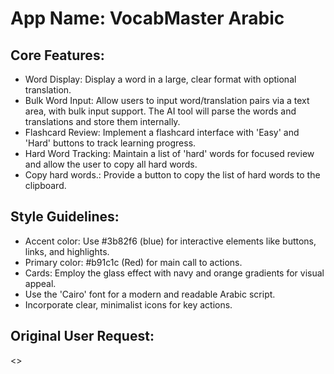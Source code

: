 # **App Name**: VocabMaster Arabic

## Core Features:

- Word Display: Display a word in a large, clear format with optional translation.
- Bulk Word Input: Allow users to input word/translation pairs via a text area, with bulk input support. The AI tool will parse the words and translations and store them internally.
- Flashcard Review: Implement a flashcard interface with 'Easy' and 'Hard' buttons to track learning progress.
- Hard Word Tracking: Maintain a list of 'hard' words for focused review and allow the user to copy all hard words.
- Copy hard words.: Provide a button to copy the list of hard words to the clipboard.

## Style Guidelines:

- Accent color: Use #3b82f6 (blue) for interactive elements like buttons, links, and highlights.
- Primary color: #b91c1c (Red) for main call to actions.
- Cards: Employ the glass effect with navy and orange gradients for visual appeal.
- Use the 'Cairo' font for a modern and readable Arabic script.
- Incorporate clear, minimalist icons for key actions.

## Original User Request:
<>
  <meta charSet="UTF-8" />
  <meta name="viewport" content="width=device-width, initial-scale=1.0" />
  <title>مراجعة الكلمات (تحديثات 2025)</title>
  <link
    href="https://fonts.googleapis.com/css2?family=Cairo:wght@400;600;700&display=swap"
    rel="stylesheet"
  />
  <style
    dangerouslySetInnerHTML={{
      __html:
        "\n        /* --- Base Styles (Mostly Same) --- */\n        :root {\n            --bg-dark-primary: #0a0f1a;\n            --bg-dark-secondary: #151c2a;\n            --bg-dark-tertiary: #2a3447;\n            --bg-dark-quaternary: #3e4859;\n            --border-dark: #2a3447;\n            --border-dark-focus: #60a5fa; /* Light Blue */\n            --text-light-primary: #e5e7eb;\n            --text-light-secondary: #d1d5db;\n            --text-light-tertiary: #9ca3af;\n            --text-placeholder: #6b7280;\n            --primary-color: #b91c1c; /* Red */\n            --primary-color-hover: #9b1717;\n            --secondary-color: #3e4859; /* Gray */\n            --secondary-color-hover: #2a3447;\n            --success-color: #137c3a; /* Green */\n            --success-color-hover: #106632;\n            --danger-color: #b91c1c; /* Red */\n            --danger-color-hover: #9b1717;\n            --danger-outline-color: #e55e5e;\n            --danger-outline-hover-bg: rgba(185, 28, 28, 0.1);\n            --info-color: #3b82f6; /* Blue - Added for Review Button */\n            --info-color-hover: #2563eb; /* Darker Blue */\n            --font-family-base: 'Cairo', sans-serif;\n            --border-radius-lg: 0.75rem;\n            --border-radius-md: 0.5rem;\n            --shadow-md: 0 4px 6px -1px rgba(0, 0, 0, 0.1), 0 2px 4px -1px rgba(0, 0, 0, 0.06);\n            --shadow-lg: 0 10px 15px -3px rgba(0, 0, 0, 0.1), 0 4px 6px -2px rgba(0, 0, 0, 0.05);\n            --blur: 8px;\n\n            /* --- NEW: Glass Effect Gradient Colors --- */\n            --gradient-navy-base: 210, 65%, 12%; /* HSL values for #0a192f */\n            --gradient-orange-base: 16, 100%, 50%; /* HSL values for #ff4500 */\n            --gradient-navy-alpha-40: hsla(var(--gradient-navy-base), 0.4);\n            --gradient-orange-alpha-15: hsla(var(--gradient-orange-base), 0.15);\n            --gradient-orange: hsl(var(--gradient-orange-base));\n\n            --white: hsl(0, 0%, 100%);\n            --white0: hsla(0, 0%, 100%, 0);\n            --white50: hsla(0, 0%, 100%, 0.05); /* Keep for fallback or other uses */\n            --white100: hsla(0, 0%, 50%, 0.3);\n            --white200: hsla(0, 0%, 50%, 0.4);\n            --white300: hsla(0, 0%, 80%, 0.5);\n\n            font-size: clamp(0.95rem, 0.75rem + 0.6vw, 1.85rem);\n        }\n        *, *::before, *::after { box-sizing: border-box; margin: 0; padding: 0; border: 0; }\n        html, body { background-color: var(--bg-dark-primary); color: var(--text-light-primary); font-family: var(--font-family-base); line-height: 1.5; }\n        body { min-height: 100vh; display: grid; place-items: center; padding: 0.5rem; background: linear-gradient(90deg, var(--bg-dark-secondary), var(--bg-dark-primary)); /* Add padding-top for fixed header */ padding-top: 4rem; }\n        .hidden { display: none !important; }\n        .container { width: 100%; max-width: 36rem; margin-left: auto; margin-right: auto; }\n        @media (min-width: 768px) { .container { max-width: 42rem; } }\n        .page { transition: opacity 0.3s ease-in-out; }\n        .heading-1 { font-size: 1.875rem; font-weight: 700; text-align: center; color: var(--border-dark-focus); margin-bottom: 1rem; }\n        @media (min-width: 768px) { .heading-1 { font-size: 2.25rem; margin-bottom: 1.5rem; } }\n        .heading-2 { font-size: 1.125rem; font-weight: 600; color: var(--text-light-primary); margin-bottom: 0.75rem; }\n        @media (min-width: 768px) { .heading-2 { font-size: 1.25rem; } }\n\n        /* --- Updated Card Glass Effect --- */\n        .card {\n            padding: 1.25rem; border-radius: var(--border-radius-lg); transition: all 0.3s ease-in-out; text-align: center; color: var(--text-light-primary); background-color: transparent; border: none; box-shadow: none; position: relative; backdrop-filter: blur(var(--blur)); -webkit-backdrop-filter: blur(var(--blur));\n            /* New Gradient */\n            background-image: linear-gradient(-90deg, var(--gradient-navy-alpha-40), var(--gradient-orange-alpha-15));\n            overflow: hidden;\n        }\n        /* RTL Gradient Direction (already correct, using -90deg) */\n        .card:before, .card:after { content: \"\"; position: absolute; inset: 0; border-radius: inherit; z-index: -1; }\n        .card:before {\n             border: 1px solid var(--white300); /* Use a subtle white/gray border */\n             mask-image: linear-gradient(-135deg, var(--white), var(--white0) 50%);\n             -webkit-mask-image: linear-gradient(-135deg, var(--white), var(--white0) 50%);\n        }\n        .card:after {\n            border: 1px solid var(--gradient-orange); /* New orange border */\n            mask-image: linear-gradient(-135deg, var(--white0) 50%, var(--white));\n            -webkit-mask-image: linear-gradient(-135deg, var(--white0) 50%, var(--white));\n         }\n        /* --- End Updated Card Styles --- */\n\n        .card--add { text-align: right; margin-bottom: 1rem; }\n        .card--word-display { display: flex; flex-direction: column; align-items: center; justify-content: center; margin-bottom: 2rem; padding: 1.5rem; }\n        .card--auth { max-width: 28rem; margin: 2rem auto; text-align: right; }\n        @media (min-width: 768px) { .card { padding: 1.5rem; } .card--word-display { padding: 1.5rem; } }\n        .word-display-large { font-size: clamp(2rem, 13vw, 6.5rem); font-weight: 700; color: white; text-align: center; word-break: break-word; overflow-wrap: break-word; line-height: 1.1; width: 100%; padding: 0.25rem 0; margin-bottom: 0.25rem; min-height: 1.2em; direction: ltr; unicode-bidi: embed; }\n        #wordDisplayCard #translationDisplay { font-size: 1rem; color: var(--text-light-secondary); margin-top: 0; margin-bottom: 0; font-weight: 400; text-align: center; word-break: break-word; width: 100%; padding-bottom: 0.5rem; min-height: 1.2em; }\n        @media (min-width: 768px) { #wordDisplayCard #translationDisplay { font-size: 1.125rem; } }\n        .btn { display: inline-flex; align-items: center; justify-content: center; gap: 0.25rem; padding: 0.5rem 1rem; border-radius: var(--border-radius-md); font-weight: 600; color: white; transition: all 0.2s ease-in-out; box-shadow: var(--shadow-md); border: none; cursor: pointer; font-size: 0.75rem; line-height: 1.25; text-decoration: none; }\n        @media (min-width: 768px) { .btn { font-size: 0.875rem; gap: 0.5rem; } }\n        .btn:disabled { opacity: 0.5; cursor: not-allowed; background-color: var(--secondary-color) !important; /* Ensure disabled state is clear */ box-shadow: none; }\n        .btn:focus { outline: none; box-shadow: 0 0 0 3px var(--bg-dark-primary), 0 0 0 5px var(--border-dark-focus); }\n        .btn--sm { padding: 0.375rem 0.75rem; font-size: 0.75rem; gap: 0.25rem; border-radius: 0.375rem; }\n        .btn--primary { background-color: var(--primary-color); }\n        .btn--primary:hover:not(:disabled) { background-color: var(--primary-color-hover); }\n        .btn--secondary { background-color: var(--secondary-color); }\n        .btn--secondary:hover:not(:disabled) { background-color: var(--secondary-color-hover); }\n        .btn--info { background-color: var(--info-color); } /* Added Info color */\n        .btn--info:hover:not(:disabled) { background-color: var(--info-color-hover); }\n        .btn--info:focus { box-shadow: 0 0 0 3px var(--bg-dark-primary), 0 0 0 5px var(--info-color); }\n        .btn--action { padding: 0.625rem 1.25rem; font-size: 0.875rem; font-weight: 700; border-radius: var(--border-radius-md); gap: 0.25rem; }\n        .btn--action:hover:not(:disabled) { transform: scale(1.05); }\n        .btn--success { background-color: var(--success-color); }\n        .btn--success:hover:not(:disabled) { background-color: var(--success-color-hover); }\n        .btn--success:focus { box-shadow: 0 0 0 3px var(--bg-dark-primary), 0 0 0 5px var(--success-color); }\n        .btn--danger { background-color: var(--danger-color); }\n        .btn--danger:hover:not(:disabled) { background-color: var(--danger-color-hover); }\n        .btn--danger:focus { box-shadow: 0 0 0 3px var(--bg-dark-primary), 0 0 0 5px var(--danger-color); }\n        .btn--full-width { width: 100%; }\n        .btn--fixed { position: fixed; bottom: 1rem; left: 1rem; z-index: 1000; padding: 0.5rem 1rem; background-color: var(--secondary-color); }\n        .btn--fixed:hover:not(:disabled) { background-color: var(--secondary-color-hover); }\n        .label { display: block; font-size: 0.75rem; font-weight: 500; color: var(--text-light-secondary); margin-bottom: 0.25rem; }\n        .input-field, .textarea-field { margin-top: 0.25rem; display: block; width: 100%; padding: 0.5rem 1rem; background-color: var(--bg-dark-primary); border: 1px solid var(--border-dark); border-radius: var(--border-radius-md); font-size: 0.875rem; box-shadow: var(--shadow-md); color: var(--text-light-primary); }\n        .textarea-field { min-height: 80px; line-height: 1.5; }\n        .input-field::placeholder, .textarea-field::placeholder { color: var(--text-placeholder); }\n        .input-field:focus, .textarea-field:focus { outline: none; border-color: var(--border-dark-focus); box-shadow: 0 0 0 1px var(--border-dark-focus); }\n        .textarea-readonly { background-color: var(--bg-dark-tertiary); border-color: var(--border-dark); color: var(--text-light-secondary); cursor: default; }\n        .textarea-readonly:focus { border-color: var(--border-dark); box-shadow: none; }\n        .textarea-readonly.output-list { direction: ltr; text-align: left; }\n        .input-container { margin-bottom: 0.25rem; }\n        .message { font-size: 0.75rem; margin-top: 0.5rem; text-align: center; min-height: 1rem; }\n        .message--small { margin-top: 0.25rem; min-height: 0.75rem; }\n        .message--success { color: var(--success-color); }\n        .message--error { color: var(--danger-color); }\n        .message--info { color: var(--text-light-secondary); }\n        .message--warning { color: #facc15; }\n        .message--default { color: var(--text-light-tertiary); }\n        .button-group { display: flex; justify-content: center; gap: 0.5rem; margin-top: 1rem; flex-wrap: wrap; /* Allow wrapping */ }\n        .margin-top-1 { margin-top: 0.25rem; } .margin-top-2 { margin-top: 0.5rem; } .margin-top-3 { margin-top: 0.75rem; } .margin-top-4 { margin-top: 1rem; } .margin-top-5 { margin-top: 1.25rem; } .margin-top-7 { margin-top: 1.75rem; }\n        .margin-bottom-3 { margin-bottom: 0.75rem; } .margin-bottom-4 { margin-bottom: 1rem; } .margin-bottom-6 { margin-bottom: 1.5rem; }\n        .padding-top-3 { padding-top: 0.75rem; } .padding-top-4 { padding-top: 1rem; }\n        .border-top { border-top: 1px solid var(--border-dark); }\n        .loader { display: inline-block; animation: spin 1s linear infinite; border-radius: 50%; width: 1rem; height: 1rem; border-top: 2px solid white; border-bottom: 2px solid white; border-left: 2px solid transparent; border-right: 2px solid transparent; margin-left: 0.5rem; }\n        .btn .loader { margin-left: 0; margin-right: 0.5rem; }\n        @keyframes spin { 0% { transform: rotate(0deg); } 100% { transform: rotate(360deg); } }\n        .small-text { font-size: 0.625rem; color: var(--text-light-tertiary); }\n        @media (min-width: 768px) { .small-text { font-size: 0.75rem; } }\n        .icon { width: 1rem; height: 1rem; display: inline-block; vertical-align: middle; }\n        .icon--sm { width: 0.75rem; height: 0.75rem; }\n        .icon--lg { width: 1.25rem; height: 1.25rem; }\n\n        /* --- Fixed Header Styles --- */\n        #fixedHeader {\n            position: fixed;\n            top: 0;\n            left: 0;\n            right: 0;\n            z-index: 1001; /* Above other content */\n            background-color: var(--bg-dark-secondary);\n            padding: 0.5rem 1rem;\n            display: flex;\n            justify-content: space-between; /* Pushes items to ends */\n            align-items: center;\n            box-shadow: var(--shadow-md);\n        }\n        #fixedHeader #authStatus {\n            padding: 0; /* Remove default padding */\n            margin: 0; /* Remove default margin */\n            font-size: 0.8rem;\n            color: var(--text-light-secondary);\n            display: flex; /* Use flex for internal alignment if needed */\n            align-items: center;\n            gap: 0.5rem; /* Space between email and button */\n        }\n        #fixedHeader #authStatus span { font-weight: 600; color: var(--text-light-primary); }\n        #fixedHeader #logoutBtn {\n            /* float: none; Replaced by flexbox */\n            /* margin-right: auto; Not needed with justify-content: space-between */\n            margin-left: 0; /* Ensure no extra margin */\n        }\n        /* --- End Fixed Header Styles --- */\n\n        #mainAppContainer { transition: opacity 0.3s ease-in-out; }\n        .link-like { background: none; border: none; color: var(--border-dark-focus); text-decoration: underline; cursor: pointer; font-size: 0.75rem; padding: 0; margin-top: 0.5rem; }\n        .link-like:hover { color: #3b82f6; }\n        #globalStatus { position: fixed; top: 4rem; /* Adjust for fixed header */ left: 50%; transform: translateX(-50%); background: var(--bg-dark-tertiary); padding: 0.5rem 1rem; border-radius: var(--border-radius-md); z-index: 2000; display: none; box-shadow: var(--shadow-lg); text-align: center; color: var(--text-light-primary); }\n        #globalStatus.message-error { background-color: var(--danger-color); color: white; }\n        #globalStatus.message-success { background-color: var(--success-color); color: white; }\n        #globalStatus.message-warning { background-color: #d97706; color: white; }\n        #globalStatus.message-info { background-color: var(--bg-dark-tertiary); color: var(--text-light-primary); }\n\n        /* --- MODIFIED: Center buttons --- */\n        .hard-words-button-group {\n            display: flex;\n            gap: 0.5rem;\n            margin-top: 0.5rem;\n            justify-content: center; /* Changed from flex-start */\n        }\n\n        /* --- Specific Button Style Updates --- */\n        #gotoReviewBtn_FromAdd {\n            background-color: var(--info-color); /* Blue */\n            font-size: 1rem; /* Larger font */\n            padding: 0.75rem 1.5rem; /* More padding */\n        }\n        #gotoReviewBtn_FromAdd:hover:not(:disabled) {\n             background-color: var(--info-color-hover); /* Darker Blue on hover */\n        }\n        #gotoReviewBtn_FromAdd:focus {\n            box-shadow: 0 0 0 3px var(--bg-dark-primary), 0 0 0 5px var(--info-color);\n        }\n\n        /* Style for the new Previous button */\n        #prevWordBtn {\n            /* Style similar to showTranslationBtn but maybe slightly different */\n             padding: 0.5rem 0.75rem;\n             font-size: 1rem; /* Make arrow larger */\n             line-height: 1; /* Adjust line height for arrow */\n             background-color: var(--secondary-color);\n        }\n        #prevWordBtn:hover:not(:disabled) {\n             background-color: var(--secondary-color-hover);\n        }\n        #prevWordBtn .icon { width: 1.25rem; height: 1.25rem; } /* Larger icon if using SVG */\n\n    "
    }}
  />
  <div id="fixedHeader" className="hidden">
    {" "}
    <div id="authStatus">
      مرحباً <span id="userEmailDisplay" />
    </div>
    <button type="button" id="logoutBtn" className="btn btn--secondary btn--sm">
      تسجيل الخروج
    </button>
  </div>
  <div className="container">
    <div id="authSection" className="hidden">
      <div className="card card--auth">
        <form id="loginForm">
          <h2 className="heading-2">تسجيل الدخول</h2>
          <div className="input-container margin-bottom-3">
            <label htmlFor="loginEmail" className="label">
              البريد الإلكتروني:
            </label>
            <input
              type="email"
              id="loginEmail"
              className="input-field"
              placeholder="email@example.com"
              required=""
            />
          </div>
          <div className="input-container margin-bottom-4">
            <label htmlFor="loginPassword" className="label">
              كلمة المرور:
            </label>
            <input
              type="password"
              id="loginPassword"
              className="input-field"
              required=""
            />
          </div>
          <button
            type="submit"
            id="loginBtn"
            className="btn btn--primary btn--full-width"
          >
            تسجيل الدخول
          </button>
          <p id="loginMessage" className="message message--default" />
          <button type="button" id="showSignupBtn" className="link-like">
            ليس لديك حساب؟ إنشاء حساب جديد
          </button>
        </form>
        <form id="signupForm" className="hidden">
          <h2 className="heading-2">إنشاء حساب جديد</h2>
          <div className="input-container margin-bottom-3">
            <label htmlFor="signupEmail" className="label">
              البريد الإلكتروني:
            </label>
            <input
              type="email"
              id="signupEmail"
              className="input-field"
              placeholder="email@example.com"
              required=""
            />
          </div>
          <div className="input-container margin-bottom-4">
            <label htmlFor="signupPassword" className="label">
              كلمة المرور:
            </label>
            <input
              type="password"
              id="signupPassword"
              className="input-field"
              required=""
              placeholder="6 أحرف على الأقل"
            />
          </div>
          <button
            type="submit"
            id="signupBtn"
            className="btn btn--primary btn--full-width"
          >
            إنشاء حساب
          </button>
          <p id="signupMessage" className="message message--default" />
          <button type="button" id="showLoginBtn" className="link-like">
            لديك حساب بالفعل؟ تسجيل الدخول
          </button>
        </form>
      </div>
    </div>
    <div id="mainAppContainer" className="hidden">
      <h1 className="heading-1"> أداة مراجعة الكلمات </h1>
      <div id="pageAddWords" className="page">
        <div className="card card--add">
          <h2 className="heading-2">1. إضافة كلمات جديدة</h2>
          <div className="input-container">
            <label htmlFor="bulkInput" className="label">
              ألصق النص (كل سطر: كلمة وترجمتها بأي ترتيب):
            </label>
            <textarea
              id="bulkInput"
              className="textarea-field"
              rows={5}
              placeholder="أمثلة:
Hello : مرحباً
كتاب = Book
World	عالم
سيارة Car"
              defaultValue={""}
            />
          </div>
          <p
            id="pasteMessage"
            className="message message--small message--default"
          />
          <button
            type="button"
            id="addBulkBtn"
            className="btn btn--primary btn--full-width margin-top-3"
            disabled=""
          >
            <svg
              xmlns="http://www.w3.org/2000/svg"
              className="icon icon--lg"
              viewBox="0 0 20 20"
              fill="currentColor"
            >
              <path
                fillRule="evenodd"
                d="M10 18a8 8 0 100-16 8 8 0 000 16zm1-11a1 1 0 10-2 0v2H7a1 1 0 100 2h2v2a1 1 0 102 0v-2h2a1 1 0 100-2h-2V7z"
                clipRule="evenodd"
              />
            </svg>
            <span id="addBtnText">إضافة الكلمات</span>
            <span id="addBtnLoader" className="loader hidden" />
          </button>
          <p id="addMessage" className="message message--default" />
          <div className="paste-button-container margin-top-4">
            <button
              type="button"
              id="pasteBtn"
              title="لصق من الحافظة"
              className="btn btn--secondary btn--sm btn--full-width"
            >
              <svg
                xmlns="http://www.w3.org/2000/svg"
                viewBox="0 0 20 20"
                fill="currentColor"
                className="icon"
              >
                <path
                  fillRule="evenodd"
                  d="M15.99 4.01h-1.48a3.5 3.5 0 00-6.98 0H6.01a2 2 0 00-2 2v10a2 2 0 002 2h9.98a2 2 0 002-2V6.01a2 2 0 00-2-2zm-8.98 14V6.01h1.48v-.03a2 2 0 114 0v.03h1.48l.01 11.99H7.01zm4.49-11.03a.5.5 0 00-1 0v.03h1v-.03z"
                  clipRule="evenodd"
                />
              </svg>
              <span>لصق من الحافظة</span>
            </button>
          </div>
          <div className="margin-top-5 border-top padding-top-4">
            <button
              type="button"
              id="gotoReviewBtn_FromAdd"
              className="btn btn--info btn--full-width margin-bottom-6"
            >
              <svg
                xmlns="http://www.w3.org/2000/svg"
                viewBox="0 0 20 20"
                fill="currentColor"
                className="icon icon--lg"
              >
                <path
                  fillRule="evenodd"
                  d="M15.312 11.424a5.5 5.5 0 01-9.201 2.466l-.312-.311h2.03a.75.75 0 000-1.5H4.333a.75.75 0 00-.75.75v3.167a.75.75 0 001.5 0v-2.03l.31.312a7 7 0 0011.712-3.138.75.75 0 00-1.449-.39zm1.23-3.723a.75.75 0 00-1.449.389A7 7 0 003.028 10.07l-.31.311H4.75a.75.75 0 000-1.5H1.583a.75.75 0 00-.75.75v3.167a.75.75 0 001.5 0v-2.03l.312-.31a5.5 5.5 0 019.201-2.466.75.75 0 001.449-.39z"
                  clipRule="evenodd"
                />
              </svg>
              بدء المراجعة
            </button>
          </div>
        </div>
      </div>
      <div id="pageReview" className="page hidden">
        <div id="wordDisplayCard" className="card--word-display hidden">
          <div id="wordDisplayLarge" className="word-display-large" />
          <div id="translationDisplay" className="translation-display hidden" />
        </div>
        <div className="card">
          <div id="flashcardContainer" className="hidden">
            <p id="progressDisplay" className="small-text margin-bottom-3" />
            <div
              className="button-group margin-bottom-3"
              style={{ justifyContent: "center", gap: "0.75rem" }}
            >
              <button
                type="button"
                id="prevWordBtn"
                className="btn btn--sm"
                title="الكلمة السابقة"
                disabled=""
              >
                <svg
                  xmlns="http://www.w3.org/2000/svg"
                  className="icon"
                  fill="none"
                  viewBox="0 0 24 24"
                  stroke="currentColor"
                  strokeWidth={3}
                >
                  {" "}
                  <path
                    strokeLinecap="round"
                    strokeLinejoin="round"
                    d="M17 8l4 4m0 0l-4 4m4-4H3"
                  />{" "}
                </svg>{" "}
              </button>
              <button
                type="button"
                id="showTranslationBtn"
                className="btn btn--secondary btn--sm"
              >
                إظهار/إخفاء الترجمة
              </button>
            </div>
            <div id="difficultyButtonsContainer" className="button-group">
              <button
                type="button"
                id="markEasyBtn"
                className="btn btn--action btn--success"
              >
                {" "}
                <svg
                  xmlns="http://www.w3.org/2000/svg"
                  className="icon"
                  fill="none"
                  viewBox="0 0 24 24"
                  stroke="currentColor"
                  strokeWidth={3}
                >
                  {" "}
                  <path
                    strokeLinecap="round"
                    strokeLinejoin="round"
                    d="M5 13l4 4L19 7"
                  />{" "}
                </svg>{" "}
                أعرفها (سهلة){" "}
              </button>
              <button
                type="button"
                id="markHardBtn"
                className="btn btn--action btn--danger"
              >
                {" "}
                <svg
                  xmlns="http://www.w3.org/2000/svg"
                  className="icon"
                  fill="none"
                  viewBox="0 0 24 24"
                  stroke="currentColor"
                  strokeWidth={3}
                >
                  {" "}
                  <path
                    strokeLinecap="round"
                    strokeLinejoin="round"
                    d="M6 18L18 6M6 6l12 12"
                  />{" "}
                </svg>{" "}
                لا أعرفها (صعبة){" "}
              </button>
            </div>
          </div>
          <p id="sessionMessage" className="message message--info" />
          <div
            id="hardWordsListContainer"
            className="margin-top-4 border-top padding-top-3 hidden"
          >
            <h3
              className="heading-2"
              style={{ fontSize: "0.875rem", marginBottom: "0.25rem" }}
            >
              الكلمات المتبقية للمراجعة:
            </h3>
            <textarea
              id="hardWordsOutput"
              rows={4}
              readOnly=""
              className="textarea-field textarea-readonly output-list"
              style={{ fontSize: "0.75rem" }}
              defaultValue={""}
            />
            <div className="hard-words-button-group margin-top-2">
              <button
                type="button"
                id="copyHardWordsBtn"
                className="btn btn--secondary btn--sm"
              >
                {" "}
                <svg
                  xmlns="http://www.w3.org/2000/svg"
                  viewBox="0 0 20 20"
                  fill="currentColor"
                  className="icon icon--sm"
                >
                  <path d="M7 3a1 1 0 000 2h6a1 1 0 100-2H7zM4 7a1 1 0 011-1h10a1 1 0 110 2H5a1 1 0 01-1-1zM5 11a1 1 0 100 2h4a1 1 0 100-2H5z" />
                </svg>{" "}
                نسخ القائمة{" "}
              </button>
              <button
                type="button"
                id="deleteAllHardWordsBtn"
                className="btn btn--danger btn--sm"
              >
                {" "}
                <svg
                  xmlns="http://www.w3.org/2000/svg"
                  className="icon icon--sm"
                  viewBox="0 0 20 20"
                  fill="currentColor"
                >
                  {" "}
                  <path
                    fillRule="evenodd"
                    d="M9 2a1 1 0 00-.894.553L7.382 4H4a1 1 0 000 2v10a2 2 0 002 2h8a2 2 0 002-2V6a1 1 0 100-2h-3.382l-.724-1.447A1 1 0 0011 2H9zM7 8a1 1 0 012 0v6a1 1 0 11-2 0V8zm5-1a1 1 0 00-1 1v6a1 1 0 102 0V8a1 1 0 00-1-1z"
                    clipRule="evenodd"
                  />{" "}
                </svg>{" "}
                <span id="deleteBtnText">حذف الكل</span>{" "}
                <span id="deleteBtnLoader" className="loader hidden" />{" "}
              </button>
            </div>
            <p
              id="copyMessage"
              className="message message--small message--default"
            />
            <p
              id="deleteMessage"
              className="message message--small message--default"
            />
          </div>
          <button
            type="button"
            id="gotoAddBtn_FromReview"
            className="btn btn--secondary btn--full-width margin-top-7 btn--sm"
          >
            {" "}
            <svg
              xmlns="http://www.w3.org/2000/svg"
              viewBox="0 0 20 20"
              fill="currentColor"
              className="icon"
            >
              <path d="M10.75 4.75a.75.75 0 00-1.5 0v4.5h-4.5a.75.75 0 000 1.5h4.5v4.5a.75.75 0 001.5 0v-4.5h4.5a.75.75 0 000-1.5h-4.5v-4.5z" />
            </svg>{" "}
            العودة لإضافة كلمات{" "}
          </button>
        </div>
      </div>
      <button
        type="button"
        id="gotoHardWordsBtn"
        className="btn btn--fixed btn--sm hidden"
      >
        {" "}
        <svg
          xmlns="http://www.w3.org/2000/svg"
          viewBox="0 0 20 20"
          fill="currentColor"
          className="icon"
        >
          <path d="M7 3a1 1 0 000 2h6a1 1 0 100-2H7zM4 7a1 1 0 011-1h10a1 1 0 110 2H5a1 1 0 01-1-1zM5 11a1 1 0 100 2h4a1 1 0 100-2H5z" />
        </svg>{" "}
        الكلمات الصعبة{" "}
      </button>
    </div>
    <div id="globalStatus" className="message message-info">
      {" "}
      جاري التحميل...{" "}
    </div>
  </div>
</>

اصنع تطبيقا بناء على هذا الكود
  